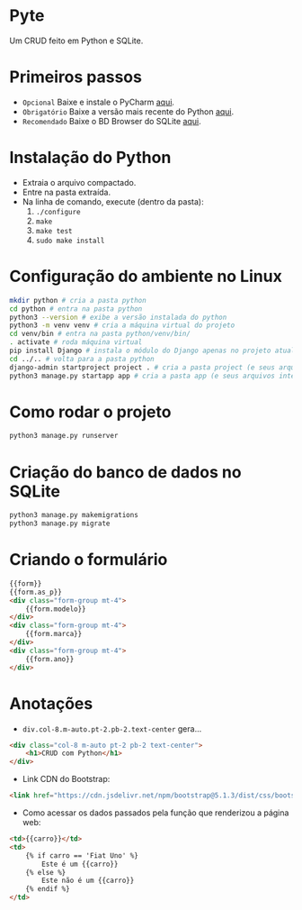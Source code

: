 # Pyte
Um CRUD feito em Python e SQLite.

# Primeiros passos
- `Opcional` Baixe e instale o PyCharm [aqui](https://www.jetbrains.com/pt-br/pycharm/).
- `Obrigatório` Baixe a versão mais recente do Python [aqui](https://www.python.org/downloads/).
- `Recomendado` Baixe o BD Browser do SQLite [aqui](https://sqlitebrowser.org/).

# Instalação do Python
- Extraia o arquivo compactado.
- Entre na pasta extraída.
- Na linha de comando, execute (dentro da pasta):
  1. `./configure`
  2. `make`
  3. `make test`
  4. `sudo make install`

# Configuração do ambiente no Linux
```bash
mkdir python # cria a pasta python
cd python # entra na pasta python
python3 --version # exibe a versão instalada do python
python3 -m venv venv # cria a máquina virtual do projeto
cd venv/bin # entra na pasta python/venv/bin/
. activate # roda máquina virtual
pip install Django # instala o módulo do Django apenas no projeto atual
cd ../.. # volta para a pasta python
django-admin startproject project . # cria a pasta project (e seus arquivos internos) na pasta python.
python3 manage.py startapp app # cria a pasta app (e seus arquivos internos) na pasta python.
```

# Como rodar o projeto
```bash
python3 manage.py runserver
```

# Criação do banco de dados no SQLite
```bash
python3 manage.py makemigrations
python3 manage.py migrate
```

# Criando o formulário
```html
{{form}}
{{form.as_p}}
<div class="form-group mt-4">
    {{form.modelo}}
</div>
<div class="form-group mt-4">
    {{form.marca}}
</div>
<div class="form-group mt-4">
    {{form.ano}}
</div>
```

# Anotações

- `div.col-8.m-auto.pt-2.pb-2.text-center` gera...
```html
<div class="col-8 m-auto pt-2 pb-2 text-center">
    <h1>CRUD com Python</h1>
</div>
```
- Link CDN do Bootstrap:
```html
<link href="https://cdn.jsdelivr.net/npm/bootstrap@5.1.3/dist/css/bootstrap.min.css" rel="stylesheet" integrity="sha384-1BmE4kWBq78iYhFldvKuhfTAU6auU8tT94WrHftjDbrCEXSU1oBoqyl2QvZ6jIW3" crossorigin="anonymous">
```
- Como acessar os dados passados pela função que renderizou a página web:
```html
<td>{{carro}}</td>
<td>
    {% if carro == 'Fiat Uno' %}
        Este é um {{carro}}
    {% else %}
        Este não é um {{carro}}
    {% endif %}
</td>
```
